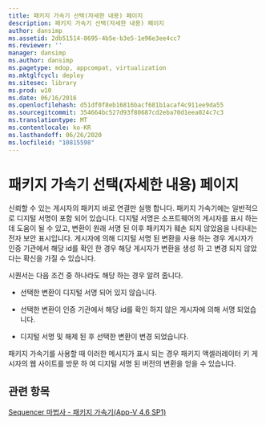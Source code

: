 ```yaml
---
title: 패키지 가속기 선택(자세한 내용) 페이지
description: 패키지 가속기 선택(자세한 내용) 페이지
author: dansimp
ms.assetid: 2db51514-8695-4b5e-b3e5-1e96e3ee4cc7
ms.reviewer: ''
manager: dansimp
ms.author: dansimp
ms.pagetype: mdop, appcompat, virtualization
ms.mktglfcycl: deploy
ms.sitesec: library
ms.prod: w10
ms.date: 06/16/2016
ms.openlocfilehash: d51df0f8eb16816bacf681b1acaf4c911ee9da55
ms.sourcegitcommit: 354664bc527d93f80687cd2eba70d1eea024c7c3
ms.translationtype: MT
ms.contentlocale: ko-KR
ms.lasthandoff: 06/26/2020
ms.locfileid: "10815598"
---
```

# 패키지 가속기 선택(자세한 내용) 페이지


신뢰할 수 있는 게시자의 패키지 바로 연결만 실행 합니다. 패키지 가속기에는 일반적으로 디지털 서명이 포함 되어 있습니다. 디지털 서명은 소프트웨어의 게시자를 표시 하는 데 도움이 될 수 있고, 변환이 원래 서명 된 이후 패키지가 훼손 되지 않았음을 나타내는 전자 보안 표시입니다. 게시자에 의해 디지털 서명 된 변환을 사용 하는 경우 게시자가 인증 기관에서 해당 id를 확인 한 경우 해당 게시자가 변환을 생성 하 고 변경 되지 않았다는 확신을 가질 수 있습니다.

시퀀서는 다음 조건 중 하나라도 해당 하는 경우 알려 줍니다.

-   선택한 변환이 디지털 서명 되어 있지 않습니다.

-   선택한 변환이 인증 기관에서 해당 id를 확인 하지 않은 게시자에 의해 서명 되었습니다.

-   디지털 서명 및 해제 된 후 선택한 변환이 변경 되었습니다.

패키지 가속기를 사용할 때 이러한 메시지가 표시 되는 경우 패키지 액셀러레이터 키 게시자의 웹 사이트를 방문 하 여 디지털 서명 된 버전의 변환을 얻을 수 있습니다.

## 관련 항목


[Sequencer 마법사 - 패키지 가속기(App-V 4.6 SP1)](sequencer-wizard---package-accelerator--appv-46-sp1-.md)

 

 





